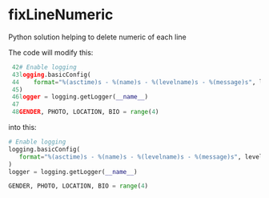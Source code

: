# fixLineNumeric
Python solution helping to delete numeric of each line


The code will modify this:
```python
 42# Enable logging
 43logging.basicConfig(
 44    format="%(asctime)s - %(name)s - %(levelname)s - %(message)s", level=logging.INFO
 45)
 46logger = logging.getLogger(__name__)
 47
 48GENDER, PHOTO, LOCATION, BIO = range(4)
 ```
 
 into this:
 ```python
 # Enable logging
logging.basicConfig(
    format="%(asctime)s - %(name)s - %(levelname)s - %(message)s", level=logging.INFO
)
logger = logging.getLogger(__name__)

GENDER, PHOTO, LOCATION, BIO = range(4)

 ```
 
 
